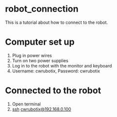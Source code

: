 # robot_connection

This is a tutorial about how to connect to the robot.

# Computer set up

1. Plug in power wires
2. Turn on two power supplies
3. Log in to the robot with the monitor and keyboard
4. Username: cwrubotix, Password: cwrubotix

# Connected to the robot

1. Open terminal
2. [ssh](https://en.wikipedia.org/wiki/Secure_Shell) cwrubotix@192.168.0.100
    